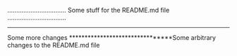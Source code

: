 .................................
Some stuff for the README.md file
.................................
********************************
 Some more changes
********************************Some arbitrary changes to the README.md file
